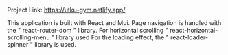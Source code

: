 Project Link: https://utku-gym.netlify.app/

This application is built with React and Mui.
Page navigation is handled with the " react-router-dom " library.
For horizontal scrolling " react-horizontal-scrolling-menu " library used
For the loading effect, the " react-loader-spinner " library is used.